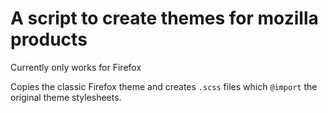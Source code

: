# A script to create themes for mozilla products

Currently only works for Firefox

Copies the classic Firefox theme and creates `.scss` files which `@import` the original theme stylesheets.
